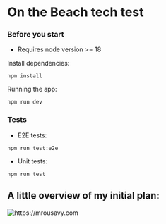 # On the Beach tech test

### Before you start
- Requires node version >= 18

Install dependencies: 
```
npm install
```

Running the app:
```
npm run dev
```

### Tests
- E2E tests: 
```
npm run test:e2e
```

- Unit tests:
```
npm run test
```

## A little overview of my initial plan: 
<picture>
  <source media="(prefers-color-scheme: dark)" srcset="https://github.com/nialldbarber/otb-tech-test/assets/20539827/c3ea080d-313d-478e-9cec-297ad57931d5" />
  <source media="(prefers-color-scheme: light)" srcset="https://github.com/nialldbarber/otb-tech-test/assets/20539827/8eedfddd-a7ac-4fdf-9f7b-d2f102697d25" />
  <img alt="https://mrousavy.com" src="./img/dino.gif" />
</picture>
